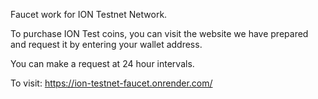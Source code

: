 Faucet work for ION Testnet Network.

To purchase ION Test coins, you can visit the website we have prepared and request it by entering your wallet address.

You can make a request at 24 hour intervals. 

To visit: https://ion-testnet-faucet.onrender.com/
